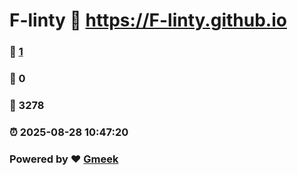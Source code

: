 # F-linty :link: https://F-linty.github.io 
### :page_facing_up: [1](https://F-linty.github.io/tag.html) 
### :speech_balloon: 0 
### :hibiscus: 3278 
### :alarm_clock: 2025-08-28 10:47:20 
### Powered by :heart: [Gmeek](https://github.com/Meekdai/Gmeek)
